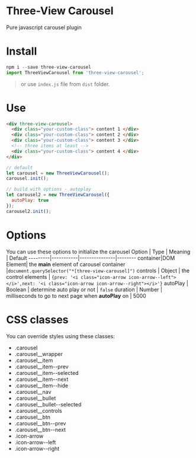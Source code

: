 # Three-View Carousel
Pure javascript carousel plugin

# Install
```js
npm i --save three-view-carousel
import ThreeViewCarousel from 'three-view-carousel';
```

> or use `index.js` file from `dist` folder.

# Use
```html
<div three-view-carousel>
  <div class="your-custom-class"> content 1 </div>
  <div class="your-custom-class"> content 2 </div>
  <div class="your-custom-class"> content 3 </div>
  <!-- three items at least -->
  <div class="your-custom-class"> content 4 </div>
</div>
```
```js
// default
let carousel = new ThreeViewCarousel();
carousel.init();

// build with options - autoplay
let carousel2 = new ThreeViewCarousel({
  autoPlay: true
});
carousel2.init();
```

# Options
You can use these options to initialize the carousel
 Option  | Type      | Meaning       | Default
---------|-----------|---------------|--------
container|DOM Element| the **main** element of carousel container |`document.querySelector("*[three-view-carousel]")`
controls | Object    | the control elements | `{prev: '<i class="icon-arrow icon-arrow--left"></i>',next: '<i class="icon-arrow icon-arrow--right"></i>'}`
autoPlay | Boolean | determine auto play or not | `false`
duration | Number | milliseconds to go to next page when **autoPlay** on | 5000

# CSS classes
You can override styles using these classes:
- .carousel
- .carousel__wrapper
- .carousel__item
- .carousel__item--prev
- .carousel__item--selected
- .carousel__item--next
- .carousel__item--hide
- .carousel__nav
- .carousel__bullet
- .carousel__bullet--selected
- .carousel__controls
- .carousel__btn
- .carousel__btn--prev
- .carousel__btn--next
- .icon-arrow
- .icon-arrow--left
- .icon-arrow--right
